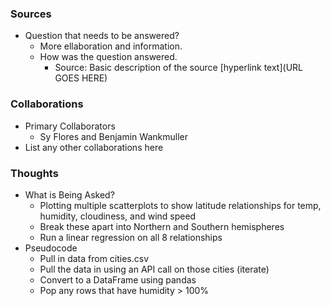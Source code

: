### Sources
- Question that needs to be answered?
  - More ellaboration and information.
  - How was the question answered.
    - Source: Basic description of the source [hyperlink text](URL GOES HERE)

### Collaborations
- Primary Collaborators
  - Sy Flores and Benjamin Wankmuller
- List any other collaborations here

### Thoughts
- What is Being Asked?
  - Plotting multiple scatterplots to show latitude relationships for temp, humidity, cloudiness, and wind speed
  - Break these apart into Northern and Southern hemispheres
  - Run a linear regression on all 8 relationships
- Pseudocode
  - Pull in data from cities.csv
  - Pull the data in using an API call on those cities (iterate)
  - Convert to a DataFrame using pandas
  - Pop any rows that have humidity > 100%

